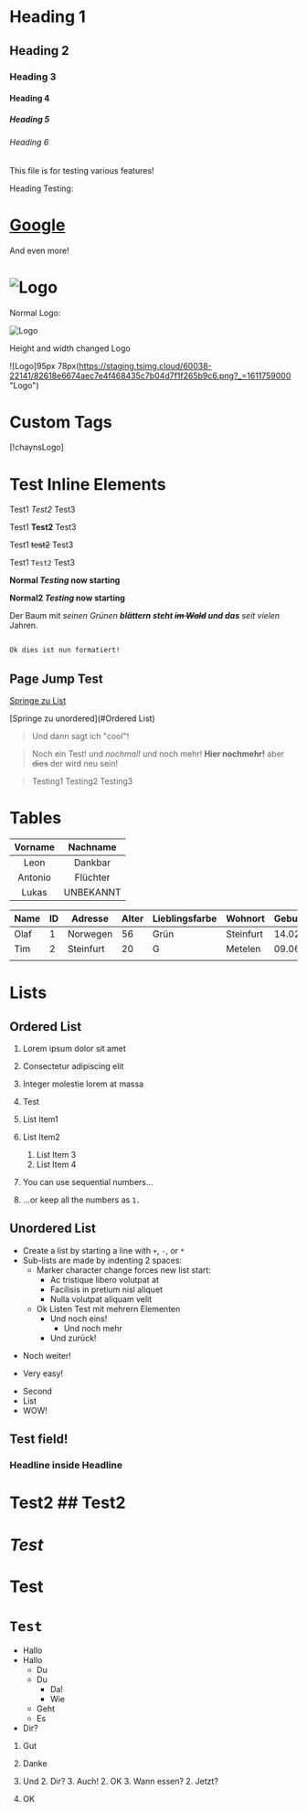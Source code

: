 
# Heading 1
## Heading 2
### Heading 3
#### Heading 4
##### Heading 5
###### Heading 6

This file is for testing various features!

Heading Testing:

# [Google](https://www.google.de/?hl=de)

And even more!

# ![Logo](https://staging.tsimg.cloud/60038-22141/82618e6674aec7e4f468435c7b04d7f1f265b9c6.png?_=1611759000 "Logo")



Normal Logo:

![Logo](https://staging.tsimg.cloud/60038-22141/82618e6674aec7e4f468435c7b04d7f1f265b9c6.png?_=1611759000 "Logo")

Height and width changed Logo

![Logo]95px 78px(https://staging.tsimg.cloud/60038-22141/82618e6674aec7e4f468435c7b04d7f1f265b9c6.png?_=1611759000 "Logo")

# Custom Tags

[!chaynsLogo]


# Test Inline Elements

Test1 *Test2* Test3

Test1 **Test2** Test3

Test1 ~~test2~~ Test3

Test1 `Test2` Test3

**Normal *Testing* now starting**

**Normal2 *Testing* now starting**

Der Baum mit *seinen Grünen **blättern steht ~~im Wald~~ und das** seit vielen* Jahren.

```html

Ok dies ist nun formatiert!

```


## Page Jump Test

[Springe zu List](#Lists)

[Springe zu unordered](#Ordered List)


> Und dann sagt ich "cool"!

> Noch ein Test! und *nochmal!* und noch mehr! **Hier nochmehr!** aber ~~dies~~ der wird neu sein!

> Testing1
> Testing2
> Testing3

# Tables

| Vorname | Nachname |
| :-----: | :------: |
| Leon    | Dankbar  |
| Antonio | Flüchter |
| Lukas   | UNBEKANNT|

| Name | ID | Adresse   | Alter | Lieblingsfarbe | Wohnort   | Geburtsdatum |
|------|----|-----------|-------|----------------|-----------|--------------|
| Olaf | 1  | Norwegen  | 56    | Grün           | Steinfurt | 14.02.2003   |
| Tim  | 2  | Steinfurt | 20    | G              | Metelen   | 09.06.2000   |
|      |    |           |       |                |           |              |

# Lists
## Ordered List

1. Lorem ipsum dolor sit amet
2. Consectetur adipiscing elit
3. Integer molestie lorem at massa
4. Test

1. List Item1
2. List Item2
   1. List Item 3
   1. List Item 4



1. You can use sequential numbers...
1. ...or keep all the numbers as `1.`

## Unordered List
+ Create a list by starting a line with `+`, `-`, or `*`
+ Sub-lists are made by indenting 2 spaces:
  - Marker character change forces new list start:
    * Ac tristique libero volutpat at
    + Facilisis in pretium nisl aliquet
    - Nulla volutpat aliquam velit
  - Ok Listen Test mit mehrern Elementen
    - Und noch eins!
      - Und noch mehr
    - Und zurück!
- Noch weiter!
+ Very easy!


* Second
* List
* WOW!

## Test field!

### Headline inside Headline
# Test2 ## Test2

# *Test*
# **Test**
# `Test`


* Hallo
* Hallo
  * Du
  * Du
    * Da!
    * Wie
  * Geht
  * Es
* Dir?

1. Gut
2. Danke

2. Und
   2. Dir?
      3. Auch!
   2. OK
      3. Wann essen?
   2. Jetzt?
1. OK





